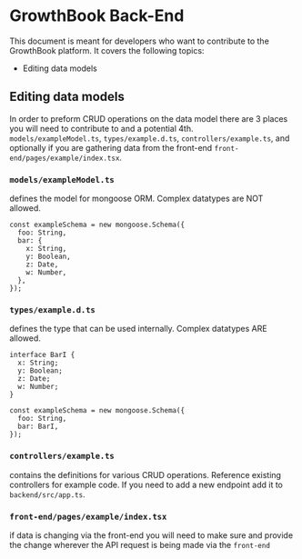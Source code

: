# GrowthBook Back-End

This document is meant for developers who want to contribute to the GrowthBook platform. It covers the following topics:

- Editing data models

## Editing data models

In order to preform CRUD operations on the data model there are 3 places you will need to contribute to and a potential 4th.  
`models/exampleModel.ts`, `types/example.d.ts`, `controllers/example.ts`, and optionally if you are gathering data from the
front-end `front-end/pages/example/index.tsx`.

### `models/exampleModel.ts`

defines the model for mongoose ORM. Complex datatypes are NOT allowed.

```tsx
const exampleSchema = new mongoose.Schema({
  foo: String,
  bar: {
    x: String,
    y: Boolean,
    z: Date,
    w: Number,
  },
});
```

### `types/example.d.ts`

defines the type that can be used internally. Complex datatypes ARE allowed.

```tsx
interface BarI {
  x: String;
  y: Boolean;
  z: Date;
  w: Number;
}

const exampleSchema = new mongoose.Schema({
  foo: String,
  bar: BarI,
});
```

### `controllers/example.ts`

contains the definitions for various CRUD operations. Reference existing controllers for example code. If you need to add
a new endpoint add it to `backend/src/app.ts`.

### `front-end/pages/example/index.tsx`

if data is changing via the front-end you will need to make sure and provide the change wherever the API request is being
made via the `front-end`
